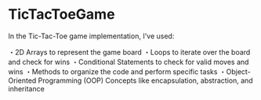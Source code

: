 # TicTacToeGame
In the Tic-Tac-Toe game implementation, I've used:

・2D Arrays to represent the game board
・Loops to iterate over the board and check for wins
・Conditional Statements to check for valid moves and wins
・Methods to organize the code and perform specific tasks
・Object-Oriented Programming (OOP) Concepts like encapsulation, abstraction, and inheritance
